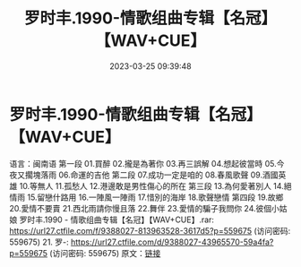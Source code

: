 ﻿---
title: 罗时丰.1990-情歌组曲专辑【名冠】【WAV+CUE】
date: 2023-03-25 09:39:48
categories: WAV车载音乐、镜像
tags: 华语中文
---
# 罗时丰.1990-情歌组曲专辑【名冠】【WAV+CUE】

语言：闽南语
第一段
01.買醉
02.攏是為著你
03.再三誤解
04.想起彼當時
05.今夜又擱塊落雨
06.命運的吉他
第二段
07.成功一定是咱的
08.春風歌聲
09.酒國英雄
10.等無人
11.孤愁人
12.港邊敢是男性傷心的所在
第三段
13.為何愛著別人
14.絕情雨
15.留戀什路用
16.一陣風一陣雨
17.惜別的海岸
18.歌聲戀情
第四段
19.故鄉
20.愛情不要賣
21.西北雨請你慢且落
22.舞伴
23.愛情的騙子我問你
24.彼個小姑娘
罗时丰.1990 - 情歌组曲专辑【名冠】【WAV+CUE】.rar: https://url27.ctfile.com/f/9388027-813963528-3617d5?p=559675
(访问密码: 559675)
21. 罗-: https://url27.ctfile.com/d/9388027-43965570-59a4fa?p=559675
(访问密码: 559675)
原文：[链接](https://blog.sina.com.cn/s/blog_1647c7e760103114t.html)